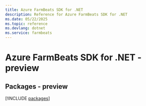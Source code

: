 ```yaml
---
title: Azure FarmBeats SDK for .NET
description: Reference for Azure FarmBeats SDK for .NET
ms.date: 05/22/2025
ms.topic: reference
ms.devlang: dotnet
ms.service: farmbeats
---
```

# Azure FarmBeats SDK for .NET - preview
## Packages - preview
[!INCLUDE [packages](farmbeats-index.md)]